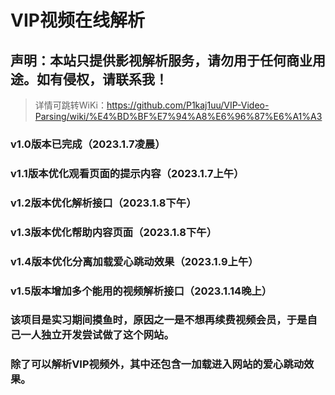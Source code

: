 # VIP视频在线解析

## 声明：本站只提供影视解析服务，请勿用于任何商业用途。如有侵权，请联系我！

> 详情可跳转WiKi：https://github.com/P1kaj1uu/VIP-Video-Parsing/wiki/%E4%BD%BF%E7%94%A8%E6%96%87%E6%A1%A3

### v1.0版本已完成（2023.1.7凌晨）
### v1.1版本优化观看页面的提示内容（2023.1.7上午）
### v1.2版本优化解析接口（2023.1.8下午）
### v1.3版本优化帮助内容页面（2023.1.8下午）
### v1.4版本优化分离加载爱心跳动效果（2023.1.9上午）
### v1.5版本增加多个能用的视频解析接口（2023.1.14晚上）


### 该项目是实习期间摸鱼时，原因之一是不想再续费视频会员，于是自己一人独立开发尝试做了这个网站。

### 除了可以解析VIP视频外，其中还包含一加载进入网站的爱心跳动效果。
